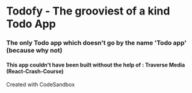 # Todofy - The grooviest of a kind Todo App

### The only Todo app which doesn't go by the name 'Todo app' (because why not)
#### This app couldn't have been built without the help of : Traverse Media (React-Crash-Course)

Created with CodeSandbox
